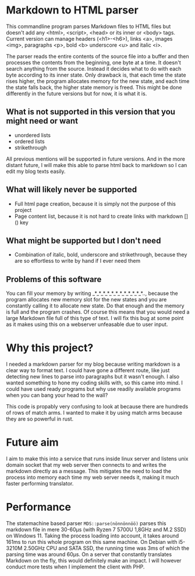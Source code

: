 # Markdown to HTML parser

This commandline program parses Markdown files to HTML files but doesn't add any \<html\>, \<script\>, \<head\> or its inner or \<body\> tags. Current version can manage headers (\<h1\>-\<h6\>), links \<a\>, images \<img\>, paragraphs \<p\>, bold \<b\> underscore \<u\> and italic \<i\>.

The parser reads the entire contents of the source file into a buffer and then processes the contents from the beginning, one byte at a time. It doesn't search anything from the source. Instead it decides what to do with each byte according to its inner state. Only drawback is, that each time the state rises higher, the program allocates memory for the new state, and each time the state falls back, the higher state memory is freed. This might be done differently in the future versions but for now, it is what it is.

## What is not supported in this version that you might need or want

- unordered lists
- ordered lists
- strikethrough

All previous mentions will be supported in future versions. And in the more distant future, I will make this able to parse html back to markdown so I can edit my blog texts easily.

## What will likely never be supported

- Full html page creation, because it is simply not the purpose of this project
- Page content list, because it is not hard to create links with markdown \[\]\(\) key

## What might be supported but I don't need

- Combination of italic, bold, underscore and strikethrough, because they are so effortless to write by hand if I ever need them

## Problems of this software

You can fill your memory by writing \_\*\_\*\_\*\_\*\_\*\_\*\_\*\_\*\_\*\_\*\_\*\_\*.., because the program allocates new memory slot for the new states and you are constantly calling it to allocate new state. Do that enough and the memory is full and the program crashes. Of course this means that you would need a large Markdown file full of this type of text. I will fix this bug at some point as it makes using this on a webserver unfeasable due to user input.

# Why this project?

I needed a markdown parser for my blog because writing markdown is a clear way to format text. I could have gone a different route, like just detecting new lines to parse into paragraphs but it wasn't enough. I also wanted something to hone my coding skills with, so this came into mind. I could have used ready programs but why use readily available programs when you can bang your head to the wall?

This code is propably very confusing to look at because there are hundreds of rows of match arms. I wanted to make it by using match arms because they are so powerful in rust.

# Future aim

I aim to make this into a service that runs inside linux server and listens unix domain socket that my web server then connects to and writes the markdown directly as a message. This mitigates the need to load the process into memory each time my web server needs it, making it much faster performing translator.

# Performance

The statemachine based parser `MDS::parse(nönnönnöö)` parses this markdown file in mere 30-60µs (with Ryzen 7 5700U 1,8GHz and M.2 SSD) on Windows 11. Taking the process loading into account, it takes around 161ms to run this whole program on this same machine. On Debian with i5-3210M 2.50GHz CPU and SATA SSD, the running time was 3ms of which the parsing time was around 60µs. On a server that constantly translates Markdown on the fly, this would definitely make an impact. I will however conduct more tests when I implement the client with PHP.
